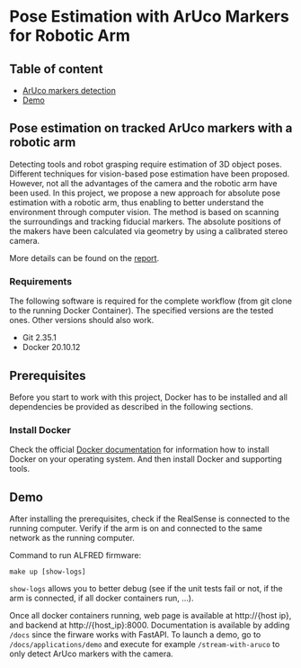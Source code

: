 # Pose Estimation with ArUco Markers for Robotic Arm
## Table of content
* [ArUco markers detection](#pose-estimation-on-tracked-ArUco-markers-with-a-robotic-arm)
* [Demo](#demo)

## Pose estimation on tracked ArUco markers with a robotic arm
Detecting tools and robot grasping require estimation of 3D object poses. Different techniques for vision-based pose estimation have been proposed. However, not all the advantages of the camera and the
robotic arm have been used. In this project, we propose a new approach for absolute pose estimation with a robotic arm, thus enabling to better understand the environment through computer vision. The method is based on scanning the surroundings and tracking fiducial markers. The absolute positions of the makers have been calculated via geometry by using a calibrated stereo camera. 

More details can be found on the [report](https://github.com/wimausberlin/voice-assistant-system/blob/main/docs/report.pdf).

### Requirements

The following software is required for the complete workflow (from git clone to the running Docker Container). The specified versions are the tested ones. Other versions should also work.

 * Git 2.35.1
 * Docker 20.10.12

## Prerequisites

Before you start to work with this project, Docker has to be installed and all dependencies be provided as described in the following sections.

### Install Docker

Check the official [Docker documentation](https://docs.docker.com/engine/) for information how to install Docker on your operating system. And then install Docker and supporting tools.

## Demo
After installing the prerequisites, check if the RealSense is connected to the running computer. Verify if the arm is on and connected to the same network as the running computer.


Command to run ALFRED firmware:
 ```
 make up [show-logs]
 ```

 ```show-logs``` allows you to better debug (see if the unit tests fail or not, if the arm is connected, if all docker containers run, ...).

 Once all docker containers running, web page is available at http://{host ip}, and backend at http://{host_ip}:8000. Documentation is available by adding `/docs` since the firware works with FastAPI. To launch a demo, go to `/docs/applications/demo` and execute for example `/stream-with-aruco` to only detect ArUco markers with the camera.
